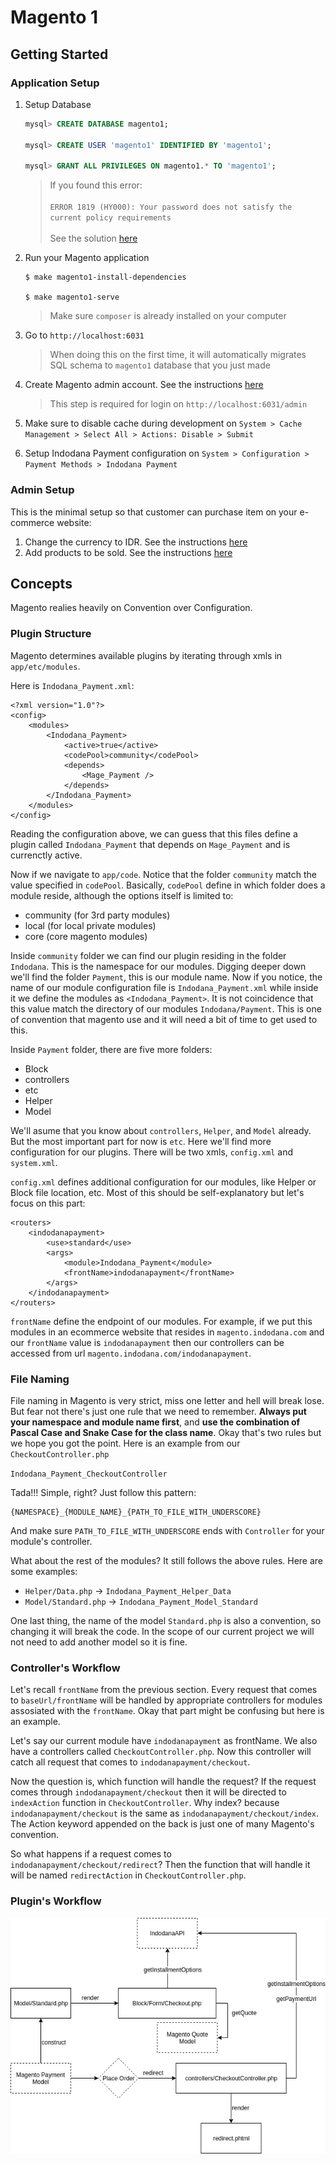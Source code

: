 # Magento 1

## Getting Started

### Application Setup

1. Setup Database

    ```sql
    mysql> CREATE DATABASE magento1;

    mysql> CREATE USER 'magento1' IDENTIFIED BY 'magento1';

    mysql> GRANT ALL PRIVILEGES ON magento1.* TO 'magento1';
    ```

    > If you found this error:<br><br>
    `ERROR 1819 (HY000): Your password does not satisfy the current policy requirements`<br><br>
    See the solution [here](https://sysfiddler.com/mysql-error-1819-hy000-your-password-does-not-satisfy-the-current-policy-requirements/)

2. Run your Magento application

    ```shell
    $ make magento1-install-dependencies

    $ make magento1-serve
    ```

    > Make sure `composer` is already installed on your computer

3. Go to `http://localhost:6031`

    > When doing this on the first time, it will automatically migrates SQL schema to `magento1` database that you just made

4. Create Magento admin account. See the instructions [here](https://stuntcoders.com/snippets/create-magento-admin-user-through-database/)

    > This step is required for login on `http://localhost:6031/admin`

5. Make sure to disable cache during development on `System > Cache Management > Select All > Actions: Disable > Submit`

6. Setup Indodana Payment configuration on `System > Configuration > Payment Methods > Indodana Payment`

### Admin Setup

This is the minimal setup so that customer can purchase item on your e-commerce website:
1. Change the currency to IDR. See the instructions [here](https://docs.magento.com/m1/ce/user_guide/configuration/currency-setup.html)
2. Add products to be sold. See the instructions [here](https://www.siteground.com/tutorials/magento-1/products/)


## Concepts

Magento realies heavily on Convention over Configuration.

### Plugin Structure

Magento determines available plugins by iterating through xmls in `app/etc/modules`.

Here is `Indodana_Payment.xml`:
```
<?xml version="1.0"?>
<config>
    <modules>
        <Indodana_Payment>
            <active>true</active>
            <codePool>community</codePool>
            <depends>
                <Mage_Payment />
            </depends>
        </Indodana_Payment>
    </modules>
</config>
```

Reading the configuration above, we can guess that this files define a plugin called `Indodana_Payment` that depends on `Mage_Payment` and is currenctly active.

Now if we navigate to `app/code`. Notice that the folder `community` match the value specified in `codePool`. Basically, `codePool` define in which folder does a module reside, although the options itself is limited to:
* community (for 3rd party modules)
* local (for local private modules)
* core (core magento modules)

Inside `community` folder we can find our plugin residing in the folder `Indodana`. This is the namespace for our modules. Digging deeper down we'll find the folder `Payment`, this is our module name. Now if you notice, the name of our module configuration file is `Indodana_Payment.xml` while inside it we define the modules as `<Indodana_Payment>`. It is not coincidence that this value match the directory of our modules `Indodana/Payment`. This is one of convention that magento use and it will need a bit of time to get used to this.

Inside `Payment` folder, there are five more folders:
* Block
* controllers
* etc
* Helper
* Model

We'll asume that you know about `controllers`, `Helper`, and `Model` already. But the most important part for now is `etc`. Here we'll find more configuration for our plugins. There will be two xmls, `config.xml` and `system.xml`.

`config.xml` defines additional configuration for our modules, like Helper or Block file location, etc. Most of this should be self-explanatory but let's focus on this part:
```
<routers>
    <indodanapayment>
        <use>standard</use>
        <args>
            <module>Indodana_Payment</module>
            <frontName>indodanapayment</frontName>
        </args>
    </indodanapayment>
</routers>
```
`frontName` define the endpoint of our modules. For example, if we put this modules in an ecommerce website that resides in `magento.indodana.com` and our `frontName` value is `indodanapayment` then our controllers can be accessed from url `magento.indodana.com/indodanapayment`.

### File Naming

File naming in Magento is very strict, miss one letter and hell will break lose. But fear not there's just one rule that we need to remember. **Always put your namespace and module name first**, and **use the combination of Pascal Case and Snake Case for the class name**. Okay that's two rules but we hope you got the point. Here is an example from our `CheckoutController.php`

`Indodana_Payment_CheckoutController`

Tada!!! Simple, right? Just follow this pattern:

```
{NAMESPACE}_{MODULE_NAME}_{PATH_TO_FILE_WITH_UNDERSCORE}
```

And make sure `PATH_TO_FILE_WITH_UNDERSCORE` ends with `Controller` for your module's controller.

What about the rest of the modules? It still follows the above rules. Here are some examples:
- `Helper/Data.php` -> `Indodana_Payment_Helper_Data`
- `Model/Standard.php` -> `Indodana_Payment_Model_Standard`

One last thing, the name of the model `Standard.php` is also a convention, so changing it will break the code. In the scope of our current project we will not need to add another model so it is fine.

### Controller's Workflow

Let's recall `frontName` from the previous section. Every request that comes to `baseUrl/frontName` will be handled by appropriate controllers for modules assosiated with the `frontName`. Okay that part might be confusing but here is an example.

Let's say our current module have `indodanapayment` as frontName. We also have a controllers called `CheckoutController.php`. Now this controller will catch all request that comes to `indodanapayment/checkout`. 

Now the question is, which function will handle the request? If the request comes through `indodanapayment/checkout` then it will be directed to `indexAction` function in `CheckoutController`. Why index? because `indodanapayment/checkout` is the same as `indodanapayment/checkout/index`. The Action keyword appended on the back is just one of many Magento's convention. 

So what happens if a request comes to `indodanapayment/checkout/redirect`? Then the function that will handle it will be named `redirectAction` in `CheckoutController.php`.

### Plugin's Workflow

![alt Plugin workflow](docs/workflow.png)
